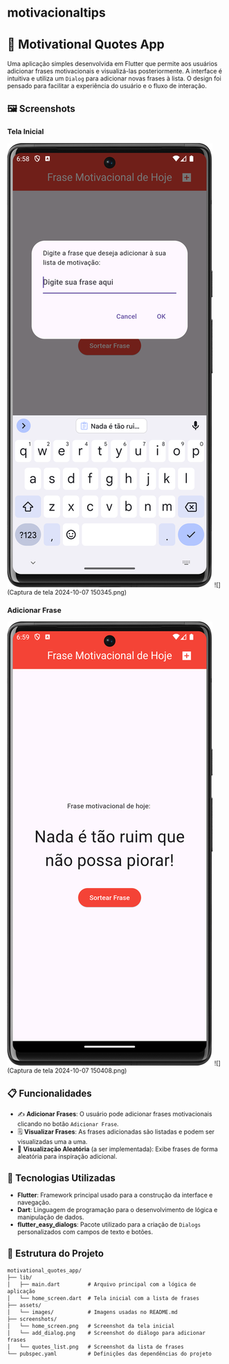 # motivacionaltips

# 📱 Motivational Quotes App

Uma aplicação simples desenvolvida em Flutter que permite aos usuários adicionar frases motivacionais e visualizá-las posteriormente. A interface é intuitiva e utiliza um `Dialog` para adicionar novas frases à lista. O design foi pensado para facilitar a experiência do usuário e o fluxo de interação.

## 🖼️ Screenshots

### Tela Inicial
![](Screenshot_20241007_145824.png)
![](Captura de tela 2024-10-07 150345.png)

### Adicionar Frase
![](Screenshot_20241007_145926.png)
![](Captura de tela 2024-10-07 150408.png)


## 📋 Funcionalidades

- ✍️ **Adicionar Frases**: O usuário pode adicionar frases motivacionais clicando no botão `Adicionar Frase`.
- 🗒️ **Visualizar Frases**: As frases adicionadas são listadas e podem ser visualizadas uma a uma.
- 🔀 **Visualização Aleatória** (a ser implementada): Exibe frases de forma aleatória para inspiração adicional.

## 🚀 Tecnologias Utilizadas

- **Flutter**: Framework principal usado para a construção da interface e navegação.
- **Dart**: Linguagem de programação para o desenvolvimento de lógica e manipulação de dados.
- **flutter_easy_dialogs**: Pacote utilizado para a criação de `Dialogs` personalizados com campos de texto e botões.

## 📂 Estrutura do Projeto

```plaintext
motivational_quotes_app/
├── lib/
│   ├── main.dart         # Arquivo principal com a lógica de aplicação
│   └── home_screen.dart  # Tela inicial com a lista de frases
├── assets/
│   └── images/           # Imagens usadas no README.md
├── screenshots/
│   └── home_screen.png   # Screenshot da tela inicial
│   └── add_dialog.png    # Screenshot do diálogo para adicionar frases
│   └── quotes_list.png   # Screenshot da lista de frases
└── pubspec.yaml          # Definições das dependências do projeto
